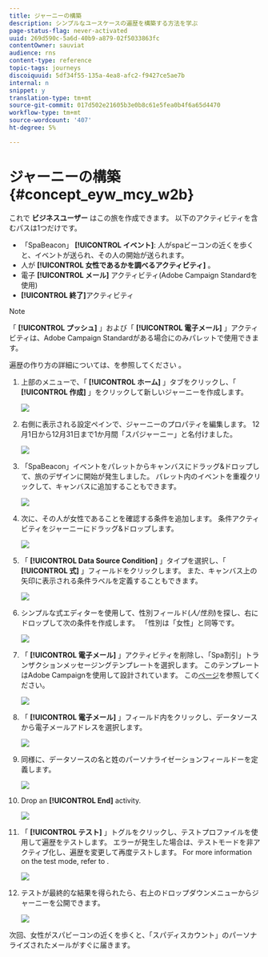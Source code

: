 ```yaml
---
title: ジャーニーの構築
description: シンプルなユースケースの遍歴を構築する方法を学ぶ
page-status-flag: never-activated
uuid: 269d590c-5a6d-40b9-a879-02f5033863fc
contentOwner: sauviat
audience: rns
content-type: reference
topic-tags: journeys
discoiquuid: 5df34f55-135a-4ea8-afc2-f9427ce5ae7b
internal: n
snippet: y
translation-type: tm+mt
source-git-commit: 017d502e21605b3e0b8c61e5fea0b4f6a65d4470
workflow-type: tm+mt
source-wordcount: '407'
ht-degree: 5%

---
```



# ジャーニーの構築{#concept_eyw_mcy_w2b}

これで **ビジネスユーザー** はこの旅を作成できます。 以下のアクティビティを含むパスは1つだけです。

* 「SpaBeacon」 **[!UICONTROL イベント]**: 人がspaビーコンの近くを歩くと、イベントが送られ、その人の開始が送られます。
* 人が **[!UICONTROL 女性であるかを調べるアクティビティ]** 。
* 電子 **[!UICONTROL メール]** アクティビティ(Adobe Campaign Standardを使用)
* **[!UICONTROL 終了]**&#x200B;アクティビティ

>[!NOTE]
>
>「 **[!UICONTROL プッシュ]** 」および「 **[!UICONTROL 電子メール]** 」アクティビティは、Adobe Campaign Standardがある場合にのみパレットで使用できます。

遍歴の作り方の詳細については、を参照してください [](../building-journeys/journey.md)。

1. 上部のメニューで、「 **[!UICONTROL ホーム]** 」タブをクリックし、「 **[!UICONTROL 作成]** 」をクリックして新しいジャーニーを作成します。

   ![](../assets/journey31.png)

1. 右側に表示される設定ペインで、ジャーニーのプロパティを編集します。 12月1日から12月31日まで1か月間「スパジャーニー」と名付けました。

   ![](../assets/journeyuc1_8.png)

1. 「SpaBeacon」イベントをパレットからキャンバスにドラッグ&amp;ドロップして、旅のデザインに開始が発生しました。 パレット内のイベントを重複クリックして、キャンバスに追加することもできます。

   ![](../assets/journeyuc1_9.png)

1. 次に、その人が女性であることを確認する条件を追加します。 条件アクティビティをジャーニーにドラッグ&amp;ドロップします。

   ![](../assets/journeyuc1_10.png)

1. 「 **[!UICONTROL Data Source Condition]** 」タイプを選択し、「 **[!UICONTROL 式]** 」フィールドをクリックします。 また、キャンバス上の矢印に表示される条件ラベルを定義することもできます。

   ![](../assets/journeyuc1_11.png)

1. シンプルな式エディターを使用して、性別フィールド(_人/性別_)を探し、右にドロップして次の条件を作成します。 「性別は「女性」と同等です。

   ![](../assets/journeyuc1_12.png)

1. 「 **[!UICONTROL 電子メール]** 」アクティビティを削除し、「Spa割引」トランザクションメッセージングテンプレートを選択します。 このテンプレートはAdobe Campaignを使用して設計されています。 この[ページ](https://docs.adobe.com/content/help/ja-JP/campaign-standard/using/communication-channels/transactional-messaging/about-transactional-messaging.html)を参照してください。

   ![](../assets/journeyuc1_13.png)

1. 「 **[!UICONTROL 電子メール]** 」フィールド内をクリックし、データソースから電子メールアドレスを選択します。

   ![](../assets/journeyuc1_14.png)

1. 同様に、データソースの名と姓のパーソナライゼーションフィールドーを定義します。

   ![](../assets/journeyuc1_15.png)

1. Drop an **[!UICONTROL End]** activity.

   ![](../assets/journeyuc1_17.png)

1. 「 **[!UICONTROL テスト]** 」トグルをクリックし、テストプロファイルを使用して遍歴をテストします。 エラーが発生した場合は、テストモードを非アクティブ化し、遍歴を変更して再度テストします。 For more information on the test mode, refer to [](../building-journeys/testing-the-journey.md).

   ![](../assets/journeyuc1_18bis.png)

1. テストが最終的な結果を得られたら、右上のドロップダウンメニューからジャーニーを公開できます。

   ![](../assets/journeyuc1_18.png)

次回、女性がスパビーコンの近くを歩くと、「スパディスカウント」のパーソナライズされたメールがすぐに届きます。
